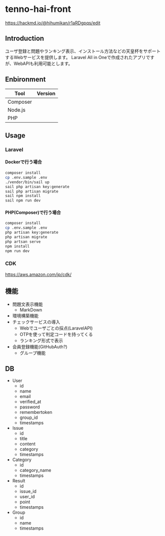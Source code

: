 # tenno-hai-front

https://hackmd.io/@hihumikan/r1aRDgpqs/edit

## Introduction

ユーザ登録と問題やランキング表示、インストール方法などの天皇杯をサポートするWebサービスを提供します。 Laravel All in Oneで作成されたアプリですが、WebAPIも利用可能とします。

## Enbironment

| Tool     | Version |
| -------- | ------- |
| Composer |         |
| Node.js  |         |
| PHP      |         |

## Usage

### Laravel

#### Dockerで行う場合

```bash
composer install
cp .env.sample .env
./vendor/bin/sail up
sail php artisan key:generate
sail php artisan migrate
sail npm install
sail npm run dev
```

#### PHP(Composer)で行う場合

```bash
composer install
cp .env.sample .env
php artisan key:generate
php artisan migrate
php artsan serve
npm install
npm run dev
```

### CDK

https://aws.amazon.com/jp/cdk/

## 機能

- 問題文表示機能
    - MarkDown
- 環境構築機能 
- チェックサービスの導入
    - Webでユーザごとの採点(LaravelAPI)
    - OTPを使って判定コードを持ってくる
    - ランキング形式で表示
- 会員登録機能(GitHubAuth?)
    - グループ機能

## DB

- User
    - id
    - name
    - email
    - verified_at
    - password
    - remembertoken
    - group_id
    - timestamps
- Issue
    - id
    - title
    - content
    - category
    - timestamps
- Category
    - id
    - category_name
    - timestamps
- Result
    - id
    - issue_id
    - user_id
    - point
    - timestamps
- Group
    - id
    - name
    - timestamps
